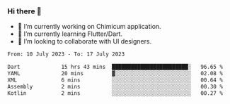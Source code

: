 ### Hi there 👋

<!--
**devcat37/devcat37** is a ✨ _special_ ✨ repository because its `README.md` (this file) appears on your GitHub profile.-->


- 🔭 I’m currently working on Chimicum application.
- 🌱 I’m currently learning Flutter/Dart.
- 👯 I’m looking to collaborate with UI designers.
<!-- - 🤔 I’m looking for help with ... -->

<!--START_SECTION:waka-->

```txt
From: 10 July 2023 - To: 17 July 2023

Dart             15 hrs 43 mins  ████████████████████████░   96.65 %
YAML             20 mins         ▓░░░░░░░░░░░░░░░░░░░░░░░░   02.08 %
XML              6 mins          ░░░░░░░░░░░░░░░░░░░░░░░░░   00.64 %
Assembly         2 mins          ░░░░░░░░░░░░░░░░░░░░░░░░░   00.30 %
Kotlin           2 mins          ░░░░░░░░░░░░░░░░░░░░░░░░░   00.27 %
```

<!--END_SECTION:waka-->
